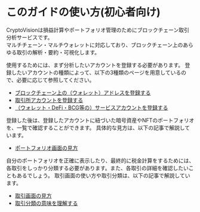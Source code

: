 # このガイドの使い方(初心者向け)

CryptoVisionは損益計算やポートフォリオ管理のためにブロックチェーン取引分析サービスです。  
マルチチェーン・マルチウォレットに対応しており、ブロックチェーン上のあらゆる取引の解析・要約・可視化します。

使用するためには、まず分析したいアカウントを登録する必要があります。
登録したいアカウントの種類によって、以下の3種類のページを用意しているので、必要に応じて参照してください。

- [ブロックチェーン上の（ウォレット）アドレスを登録する](./account-chain.md)
- [取引所アカウントを登録する](./account-exchange.md)
- [（ウォレット・DeFi・BCG等の）サービスアカウントを登録する](./account-service.md)

登録した後は、登録したアカウントに紐づいた暗号資産やNFTのポートフォリオを、一覧で確認することができます。
具体的な見方は、以下の記事で解説しています。

- [ポートフォリオ画面の見方](./portfolio.md)

自分のポートフォリオを正確に表示したり、最終的に税金計算をするためには、各取引をしっかり分類する必要があります。また、各取引の詳細を確認したいこともあるでしょう。
取引画面の使い方や取引分類は、以下の記事で解説しています。

- [取引画面の見方](./transaction-window.md)
- [取引分類の意味を理解する](./transaction-journal.md)





